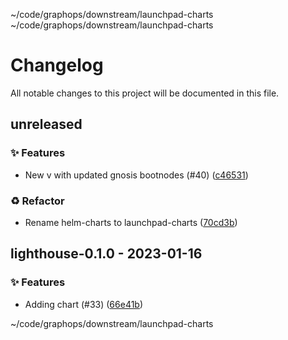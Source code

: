 ~/code/graphops/downstream/launchpad-charts ~/code/graphops/downstream/launchpad-charts
# Changelog

All notable changes to this project will be documented in this file.

## unreleased

### <!-- 0 -->✨ Features

- New v with updated gnosis bootnodes (#40) ([c46531](https://github.com/graphops/launchpad-charts/commit/c4653166c8c08a4da508224687405a27d6fc142a))

### <!-- 2 -->♻️ Refactor

- Rename helm-charts to launchpad-charts ([70cd3b](https://github.com/graphops/launchpad-charts/commit/70cd3b7aed214e314ec0534bf845d687efab41d8))

## lighthouse-0.1.0 - 2023-01-16

### <!-- 0 -->✨ Features

- Adding chart (#33) ([66e41b](https://github.com/graphops/launchpad-charts/commit/66e41be30a67caadda7ee5eaf4a0b8ae6a80c281))

~/code/graphops/downstream/launchpad-charts
